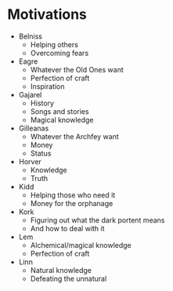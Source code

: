 # Motivations

* Belniss
	* Helping others
	* Overcoming fears
* Eagre
	* Whatever the Old Ones want
	* Perfection of craft
	* Inspiration
* Gajarel
	* History
	* Songs and stories
	* Magical knowledge
* Gilleanas
	* Whatever the Archfey want
	* Money
	* Status
* Horver
	* Knowledge
	* Truth
* Kidd
	* Helping those who need it
	* Money for the orphanage
* Kork
	* Figuring out what the dark portent means
	* And how to deal with it
* Lem
	* Alchemical/magical knowledge
	* Perfection of craft
* Linn
	* Natural knowledge
	* Defeating the unnatural